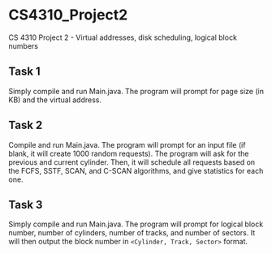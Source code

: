 # CS4310_Project2
CS 4310 Project 2 - Virtual addresses, disk scheduling, logical block numbers

## Task 1
Simply compile and run Main.java. The program will prompt for page size (in KB) and the virtual address.

## Task 2
Compile and run Main.java. The program will prompt for an input file (if blank, it will create 1000 random requests). The program will ask for the previous and current cylinder. Then, it will schedule all requests based on the FCFS, SSTF, SCAN, and C-SCAN algorithms, and give statistics for each one.

## Task 3
Simply compile and run Main.java. The program will prompt for logical block number, number of cylinders, number of tracks, and number of sectors. It will then output the block number in `<Cylinder, Track, Sector>` format.